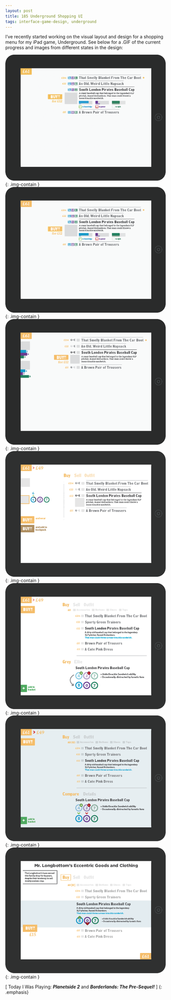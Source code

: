 ```yaml
---
layout: post
title: 185 Underground Shopping UI
tags: interface-game-design, underground
---
```

I’ve recently started working on the visual layout and design for a shopping menu for my iPad game, Underground.  See below for a .GIF of the current progress and images from different states in the design:

![Underground Shopping UI GIF](/img/games/185_Underground_UI.gif "Underground Shopping UI GIF"){: .img-contain }
![Underground Shopping UI 02](/img/games/185_Underground_UI_02.png "Underground Shopping UI 02"){: .img-contain }
![Underground Shopping UI 03](/img/games/185_Underground_UI_03.png "Underground Shopping UI 03"){: .img-contain }
![Underground Shopping UI 04](/img/games/185_Underground_UI_04.png "Underground Shopping UI 04"){: .img-contain }
![Underground Shopping UI 05](/img/games/185_Underground_UI_05.png "Underground Shopping UI 05"){: .img-contain }
![Underground Shopping UI 06](/img/games/185_Underground_UI_06.png "Underground Shopping UI 06"){: .img-contain }
![Underground Shopping UI 07](/img/games/185_Underground_UI_07.png "Underground Shopping UI 07"){: .img-contain }


[ Today I Was Playing: ***Planetside 2*** and ***Borderlands: The Pre-Sequel!*** ]
{: .emphasis}

